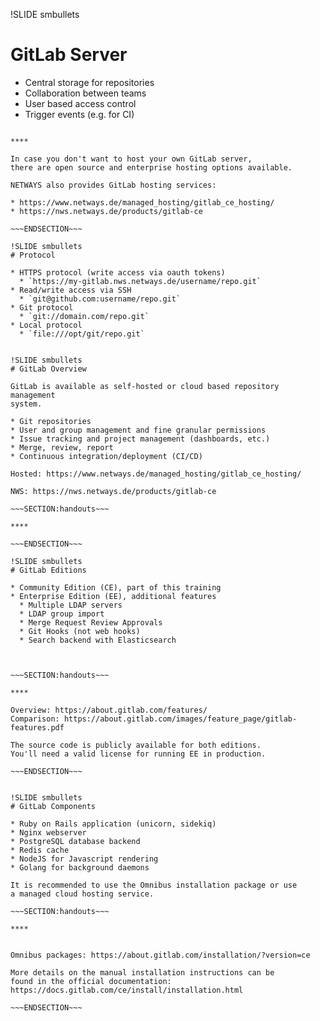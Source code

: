 !SLIDE smbullets
# GitLab Server

* Central storage for repositories
* Collaboration between teams
* User based access control
* Trigger events (e.g. for CI)

~~~SECTION:handouts~~~

****

In case you don't want to host your own GitLab server,
there are open source and enterprise hosting options available.

NETWAYS also provides GitLab hosting services:

* https://www.netways.de/managed_hosting/gitlab_ce_hosting/
* https://nws.netways.de/products/gitlab-ce

~~~ENDSECTION~~~

!SLIDE smbullets
# Protocol

* HTTPS protocol (write access via oauth tokens)
  * `https://my-gitlab.nws.netways.de/username/repo.git`
* Read/write access via SSH
  * `git@github.com:username/repo.git`
* Git protocol
  * `git://domain.com/repo.git`
* Local protocol
  * `file:///opt/git/repo.git`


!SLIDE smbullets
# GitLab Overview

GitLab is available as self-hosted or cloud based repository management
system.

* Git repositories
* User and group management and fine granular permissions
* Issue tracking and project management (dashboards, etc.)
* Merge, review, report
* Continuous integration/deployment (CI/CD)

Hosted: https://www.netways.de/managed_hosting/gitlab_ce_hosting/

NWS: https://nws.netways.de/products/gitlab-ce

~~~SECTION:handouts~~~

****

~~~ENDSECTION~~~

!SLIDE smbullets
# GitLab Editions

* Community Edition (CE), part of this training
* Enterprise Edition (EE), additional features
  * Multiple LDAP servers
  * LDAP group import
  * Merge Request Review Approvals
  * Git Hooks (not web hooks)
  * Search backend with Elasticsearch



~~~SECTION:handouts~~~

****

Overview: https://about.gitlab.com/features/
Comparison: https://about.gitlab.com/images/feature_page/gitlab-features.pdf

The source code is publicly available for both editions.
You'll need a valid license for running EE in production.

~~~ENDSECTION~~~


!SLIDE smbullets
# GitLab Components

* Ruby on Rails application (unicorn, sidekiq)
* Nginx webserver
* PostgreSQL database backend
* Redis cache
* NodeJS for Javascript rendering
* Golang for background daemons

It is recommended to use the Omnibus installation package or use
a managed cloud hosting service.

~~~SECTION:handouts~~~

****


Omnibus packages: https://about.gitlab.com/installation/?version=ce

More details on the manual installation instructions can be
found in the official documentation: https://docs.gitlab.com/ce/install/installation.html

~~~ENDSECTION~~~


